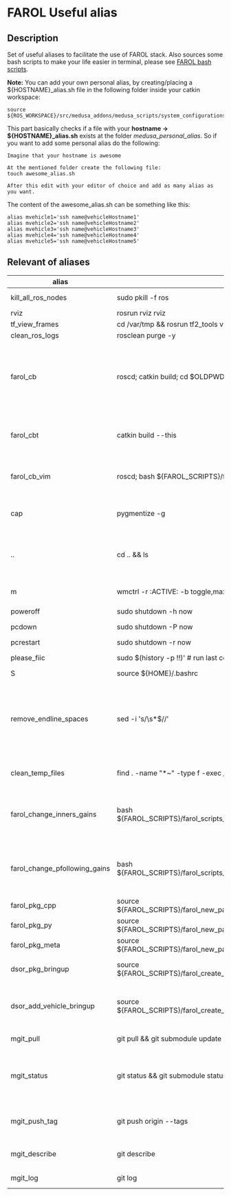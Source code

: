 # FAROL Useful alias

## Description
Set of useful aliases to facilitate the use of FAROL stack. Also sources some bash scripts to make your life easier in terminal, please see [FAROL bash scripts](./bash_scripts.md). 

**Note:** You can add your own personal alias, by creating/placing a ${HOSTNAME}_alias.sh file in the following folder inside your catkin workspace:
```
source ${ROS_WORKSPACE}/src/medusa_addons/medusa_scripts/system_configurations/medusa_personal_alias/${HOSTNAME}_alias.sh
```

This part basically checks if a file with your **hostname -> ${HOSTNAME}_alias.sh** exists at the folder *medusa_personal_alias*. So if you want to add some personal alias do the following:

```
Imagine that your hostname is awesome

At the mentioned folder create the following file:
touch awesome_alias.sh

After this edit with your editor of choice and add as many alias as you want.
```

The content of the awesome_alias.sh can be something like this:
```
alias mvehicle1='ssh name@vehicleHostname1'  
alias mvehicle2='ssh name@vehicleHostname2'  
alias mvehicle3='ssh name@vehicleHostname3'  
alias mvehicle4='ssh name@vehicleHostname4'  
alias mvehicle5='ssh name@vehicleHostname5'  
```

## Relevant of aliases

| alias                         | command                                                                           | purpose                                                                                                                |
| -----                         | --------                                                                          | -------                                                                                                                |
| kill_all_ros_nodes            | sudo pkill -f ros                                                                 | kill all ros nodes                                                                                                     |
| rviz                          | rosrun rviz rviz                                                                  | open rviz                                                                                                              |
| tf_view_frames                | cd /var/tmp && rosrun tf2_tools view_frames.py && evince frames.pdf &             | view tf frames                                                                                                         |
| clean_ros_logs                | rosclean purge -y                                                                 | clean ros logs                                                                                                         |
| farol_cb                      | roscd; catkin build; cd $OLDPWD                                                   | build the entire catkin workspace (you need to be somewhere inside your catkin workspace)                              |
| farol_cbt                     | catkin build --this                                                               | build one pkg (you need to be somewhere inside your ros pkg)                                                           |
| farol_cb_vim                  | roscd; bash ${FAROL_SCRIPTS}/farol_scripts_for_bash/farol_build_vim.bash          | same as farol_cb but for vim users using coc                                                                           |
| cap                           | pygmentize -g                                                                     | replace cat with python-pygments to cat with colors                                                                    |
| ..                            | cd .. && ls                                                                       | going back one directory and showing files convenient alias                                                            |
| m                             | wmctrl -r :ACTIVE: -b toggle,maximized_vert,maximized_horz                        | toggle terminal from restored to maximized                                                                             |
| poweroff                      | sudo shutdown -h now                                                              | shutdown pc                                                                                                            |
| pcdown                        | sudo shutdown -P now                                                              | different way to shutdown pc                                                                                           |
| pcrestart                     | sudo shutdown -r now                                                              | restart pc                                                                                                             |
| please_fiic                   | sudo $(history -p !!)' # run last command as sudo                                 | sudo last command                                                                                                      |
| S                             | source ${HOME}/.bashrc                                                            | source bashrc                                                                                                          |
| remove_endline_spaces         | sed -i 's/\s*$//'                                                                 | remove automatically spaces at the end of files, needs the file as argument at the end, i.e. remove_spaces my_file.txt |
| clean_temp_files              | find . -name "*~" -type f -exec /bin/rm -fv -- {} +                               | to clean temp files *.~ recursively                                                                                    |
| farol_change_inners_gains     | bash ${FAROL_SCRIPTS}/farol_scripts_for_bash/change_inner_forces_gains.bash       | executes a bash scripts that calls a service to change inner loops gains                                               |
| farol_change_pfollowing_gains | bash ${FAROL_SCRIPTS}/farol_scripts_for_bash/change_pfollowing_gains.bash         | executes a bash scripts that calls a service to change outer loops gains                                               |
| farol_pkg_cpp                 | source ${FAROL_SCRIPTS}/farol_new_packages_scripts/farol_create_ros_pkg_cpp.sh    | new package c++                                                                                                        |
| farol_pkg_py                  | source ${FAROL_SCRIPTS}/farol_new_packages_scripts/farol_create_ros_pkg_py.sh     | new package python                                                                                                     |
| farol_pkg_meta                | source ${FAROL_SCRIPTS}/farol_new_packages_scripts/farol_create_ros_pkg_meta.sh   | new metapackage                                                                                                        |
| dsor_pkg_bringup              | source ${FAROL_SCRIPTS}/farol_create_bringup_scripts/farol_create_bringup_pkg.sh  | new custom bringup package                                                                                             |
| dsor_add_vehicle_bringup      | source ${FAROL_SCRIPTS}/farol_create_bringup_scripts/farol_add_vehicle_bringup.sh | add new vehicle to custom bringup packag                                                                               |
| mgit_pull                     | git pull && git submodule update --init --recursive                               | pull and update submodules                                                                                             |
| mgit_status                   | git status && git submodule status --recursive                                    | Get the status of the repository and the version of the submodules                                                     |
| mgit_push_tag                 | git push origin --tags                                                            | Push the local tags to the remote repository                                                                           |
| mgit_describe                 | git describe                                                                      | Get a general description of the repository                                                                            |
| mgit_log                      | git log                                                                           | Get the git log with commits                                                                                           |
